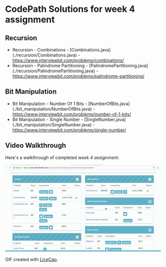# CodePath Solutions for week 4 assignment 


## Recursion

* Recursion - Combinations - [Combinations.java] (./recursion/Combinations.java) - https://www.interviewbit.com/problems/combinations/
* Recursion - Palindrome Partitioning - [PalindromePartitioning.java] (./recursion/PalindromePartitioning.java) - https://www.interviewbit.com/problems/palindrome-partitioning/

## Bit Manipulation

* Bit Manipulation - Number Of 1 Bits - [NumberOfBits.java] (./bit_manipulation/NumberOfBits.java) - https://www.interviewbit.com/problems/number-of-1-bits/
* Bit Manipulation - Single Number - [SingleNumber.java] (./bit_manipulation/SingleNumber.java) - https://www.interviewbit.com/problems/single-number/


## Video Walkthrough 

Here's a walkthrough of completed *week 4 assignment*:

<img src='./interviewbit-week4.gif' title='Video Walkthrough' width='' alt='Video Walkthrough' />

GIF created with [LiceCap](http://www.cockos.com/licecap/).